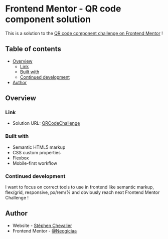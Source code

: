 # Frontend Mentor - QR code component solution

This is a solution to the [QR code component challenge on Frontend Mentor](https://www.frontendmentor.io/challenges/qr-code-component-iux_sIO_H) !

## Table of contents

- [Overview](#overview)
    - [Link](#link)
    - [Built with](#built-with)
    - [Continued development](#continued-development)
- [Author](#author)

## Overview

### Link

- Solution URL: [QRCodeChallenge](https://qr-code-challenge-sable-seven.vercel.app/)

### Built with

- Semantic HTML5 markup
- CSS custom properties
- Flexbox
- Mobile-first workflow

### Continued development

I want to focus on correct tools to use in frontend like semantic markup, flex/grid, responsive, px/rem/% and obviously reach next Frontend Mentor Challenge !

## Author

- Website - [Stéphen Chevalier](https://chevalier-stephen.com)
- Frontend Mentor - [@Neogiciaa](https://www.frontendmentor.io/profile/yourusername)
